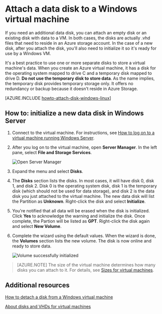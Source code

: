 <properties
	pageTitle="Attach a disk to a VM | Windows Azure"
	description="Attach a data disk to a Windows virtual machine created with the classic deployment model and initialize it."
	services="virtual-machines, storage"
	documentationCenter=""
	authors="cynthn"
	manager="timlt"
	editor="tysonn"
	tags="azure-service-management"/>

<tags
	ms.service="virtual-machines"
	ms.date="10/14/2015"
	wacn.date=""/>

# Attach a data disk to a Windows virtual machine

If you need an additional data disk, you can attach an empty disk or an existing disk with data to a VM. In both cases, the disks are actually .vhd files that need to reside in an Azure storage account. In the case of a new disk, after you attach the disk, you'll also need to initialize it so it's ready for use by a Windows VM.

It's a best practice to use one or more separate disks to store a virtual machine's data. When you create an Azure virtual machine, it has a disk for the operating system mapped to drive C and a temporary disk mapped to drive D. **Do not use the temporary disk to store data**. As the name implies, the temporary disk provides temporary storage only. It offers no redundancy or backup because it doesn't reside in Azure Storage.


[AZURE.INCLUDE [howto-attach-disk-windows-linux](../includes/howto-attach-disk-windows-linux.md)]

## <a id="initializeinWS"></a>How to: initialize a new data disk in Windows Server

1. Connect to the virtual machine. For instructions, see [How to log on to a virtual machine running Windows Server][logon].

2. After you log on to the virtual machine, open **Server Manager**. In the left pane, select **File and Storage Services**.

	![Open Server Manager](./media/storage-windows-attach-disk/fileandstorageservices.png)

3. Expand the menu and select **Disks**.

4. The **Disks** section lists the disks. In most cases, it will have disk 0, disk 1, and disk 2. Disk 0 is the operating system disk, disk 1 is the temporary disk (which should not be used for data storage), and disk 2 is the data disk you just attached to the virtual machine. The new data disk will list the Partition as **Unknown**. Right-click the disk and select **Initialize**.

5.	You're notified that all data will be erased when the disk is initialized. Click **Yes** to acknowledge the warning and initialize the disk. Once complete, the Partion will be listed as **GPT**. Right-click the disk again and select **New Volume**.

6.	Complete the wizard using the default values. When the wizard is done, the **Volumes** section lists the new volume. The disk is now online and ready to store data.

	![Volume successfully initialized](./media/storage-windows-attach-disk/newvolumecreated.png)

> [AZURE.NOTE] The size of the virtual machine determines how many disks you can attach to it. For details, see [Sizes for virtual machines](/documentation/articles/virtual-machines-size-specs).

## Additional resources

[How to detach a disk from a Windows virtual machine](/documentation/articles/storage-windows-detach-disk)

[About disks and VHDs for virtual machines](/documentation/articles/virtual-machines-disks-vhds)

[logon]: /documentation/articles/virtual-machines-log-on-windows-server
